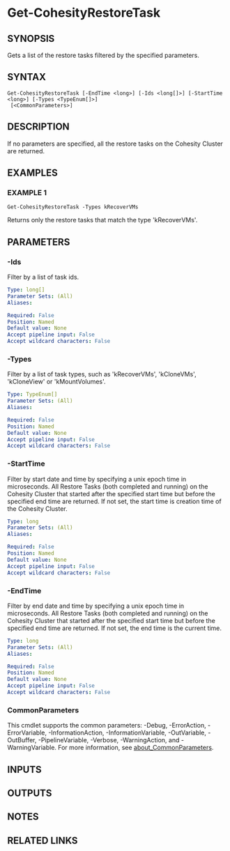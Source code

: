 
# Get-CohesityRestoreTask

## SYNOPSIS
Gets a list of the restore tasks filtered by the specified parameters.

## SYNTAX

```
Get-CohesityRestoreTask [-EndTime <long>] [-Ids <long[]>] [-StartTime <long>] [-Types <TypeEnum[]>]
 [<CommonParameters>]
```

## DESCRIPTION
If no parameters are specified, all the restore tasks on the Cohesity Cluster are returned.

## EXAMPLES

### EXAMPLE 1
```
Get-CohesityRestoreTask -Types kRecoverVMs
```

Returns only the restore tasks that match the type 'kRecoverVMs'.

## PARAMETERS

### -Ids
Filter by a list of task ids.

```yaml
Type: long[]
Parameter Sets: (All)
Aliases:

Required: False
Position: Named
Default value: None
Accept pipeline input: False
Accept wildcard characters: False
```

### -Types
Filter by a list of task types, such as 'kRecoverVMs', 'kCloneVMs', 'kCloneView' or 'kMountVolumes'.

```yaml
Type: TypeEnum[]
Parameter Sets: (All)
Aliases:

Required: False
Position: Named
Default value: None
Accept pipeline input: False
Accept wildcard characters: False
```

### -StartTime
Filter by start date and time by specifying a unix epoch time in microseconds.
All Restore Tasks (both completed and running) on the Cohesity Cluster that started after the specified start time but before the specified end time are returned.
If not set, the start time is creation time of the Cohesity Cluster.

```yaml
Type: long
Parameter Sets: (All)
Aliases:

Required: False
Position: Named
Default value: None
Accept pipeline input: False
Accept wildcard characters: False
```

### -EndTime
Filter by end date and time by specifying a unix epoch time in microseconds.
All Restore Tasks (both completed and running) on the Cohesity Cluster that started after the specified start time but before the specified end time are returned.
If not set, the end time is the current time.

```yaml
Type: long
Parameter Sets: (All)
Aliases:

Required: False
Position: Named
Default value: None
Accept pipeline input: False
Accept wildcard characters: False
```

### CommonParameters
This cmdlet supports the common parameters: -Debug, -ErrorAction, -ErrorVariable, -InformationAction, -InformationVariable, -OutVariable, -OutBuffer, -PipelineVariable, -Verbose, -WarningAction, and -WarningVariable. For more information, see [about_CommonParameters](http://go.microsoft.com/fwlink/?LinkID=113216).

## INPUTS

## OUTPUTS

## NOTES

## RELATED LINKS

